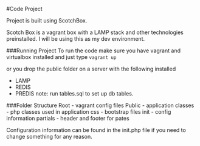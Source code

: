 #Code Project

Project is built using ScotchBox.

Scotch Box is a vagrant box with a LAMP stack and other technologies preinstalled.
I will be using this as my dev environment.

###Running Project
To run the code make sure you have vagrant and virtualbox installed
and just type `vagrant up`

or you drop the public folder on a server with the following installed
* LAMP
* REDIS
* PREDIS
note: run tables.sql to set up db tables.

###Folder Structure
    Root - vagrant config files
        Public - application
        classes - php classes used in application
        css - bootstrap files
        init - config information
        partials - header and footer for pates
        
Configuration information can be found in the init.php file if you need to change something for any reason.